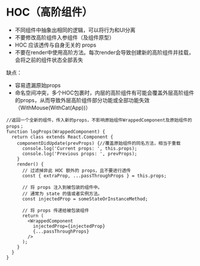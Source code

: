 # HOC（高阶组件）

* 不同组件中抽象出相同的逻辑，可以将行为和UI分离
* 不要修改高阶组件入参组件（及组件原型）
* HOC 应该透传与自身无关的 props
* 不要在render中使用高阶方法。每次render会导致创建新的高阶组件并挂载，会将之前的组件状态全部丢失

缺点：

* 容易遗漏原始props
* 命名空间冲突，多个HOC包裹时，内层的高阶组件有可能会覆盖外层高阶组件的props，从而导致外层高阶组件部分功能或全部功能失效（WithMouse(WithCat(App))）

```
//返回一个全新的组件，传入新的props，不影响原始组件WrappedComponent及原始组件的props；
function logProps(WrappedComponent) {
  return class extends React.Component {
    componentDidUpdate(prevProps) {//覆盖原始组件的同名方法，相当于重载
      console.log('Current props: ', this.props);
      console.log('Previous props: ', prevProps);
    }
    render() {
      // 过滤掉非此 HOC 额外的 props，且不要进行透传
      const { extraProp, ...passThroughProps } = this.props;

      // 将 props 注入到被包装的组件中。
      // 通常为 state 的值或者实例方法。
      const injectedProp = someStateOrInstanceMethod;

      // 将 props 传递给被包装组件
      return (
        <WrappedComponent
          injectedProp={injectedProp}
          {...passThroughProps}
        />
      );
    }
  }
}
```

## &#x20;<a href="#un3nk" id="un3nk"></a>
